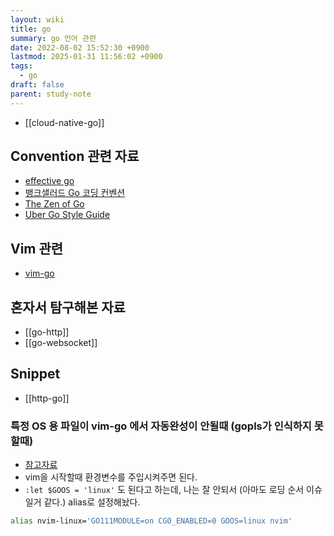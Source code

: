 ```yaml
---
layout: wiki
title: go
summary: go 언어 관련
date: 2022-08-02 15:52:30 +0900
lastmod: 2025-01-31 11:56:02 +0900
tags:
  - go
draft: false
parent: study-note
---
```


- [[cloud-native-go]]

## Convention 관련 자료
- [effective go](https://go.dev/doc/effective_go)
- [뱅크샐러드 Go 코딩 컨벤션](https://blog.banksalad.com/tech/go-best-practice-in-banksalad/)
- [The Zen of Go](https://the-zen-of-go.netlify.app)
- [Uber Go Style Guide](https://github.com/uber-go/guide/blob/master/style.md)

## Vim 관련
- [vim-go](https://github.com/fatih/vim-go)

## 혼자서 탐구해본 자료
- [[go-http]]
- [[go-websocket]]

## Snippet
- [[http-go]]

### 특정 OS 용 파일이 vim-go 에서 자동완성이 안될때 (gopls가 인식하지 못할때)
- [참고자료](https://github.com/fatih/vim-go/issues/1056)
- vim을 시작할때 환경변수를 주입시켜주면 된다.
- `:let $GOOS = 'linux'` 도 된다고 하는데, 나는 잘 안되서 (아마도 로딩 순서 이슈일거 같다.) alias로 설정해놨다.

```bash
alias nvim-linux='GO111MODULE=on CGO_ENABLED=0 GOOS=linux nvim'
```
